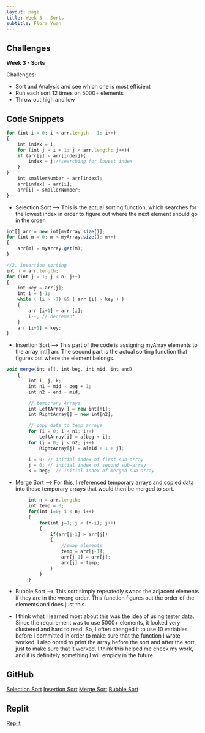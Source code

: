 ```yaml
---
layout: page
title: Week 3 - Sorts
subtitle: Flora Yuan
---
```

## Challenges
**Week 3 - Sorts**

Challenges:
* Sort and Analysis and see which one is most efficient
* Run each sort 12 times on 5000+ elements
* Throw out high and low

## Code Snippets
```javascript
for (int i = 0; i < arr.length - 1; i++)
{
    int index = i;
    for (int j = i + 1; j < arr.length; j++){
    if (arr[j] < arr[index]){
        index = j;//searching for lowest index
    }
}
    int smallerNumber = arr[index];
    arr[index] = arr[i];
    arr[i] = smallerNumber;
}
```

* Selection Sort --> This is the actual sorting function, which searches for the lowest index in order to figure out where the next element should go in the order.

```javascript
int[] arr = new int[myArray.size()];
for (int m = 0; m < myArray.size(); m++)
{
    arr[m] = myArray.get(m);
}

//2. insertion sorting
int n = arr.length;
for (int j = 1; j < n; j++)
{
    int key = arr[j];
    int i = j-1;
    while ( (i > -1) && ( arr [i] > key ) )
    {
        arr [i+1] = arr [i];
        i--; // decrement
    }
    arr [i+1] = key;
}
```

* Insertion Sort --> This part of the code is assigning myArray elements to the array int[] arr.  The second part is the actual sorting function that figures out where the element belongs.

```javascript
void merge(int a[], int beg, int mid, int end)
    {
        int i, j, k;
        int n1 = mid - beg + 1;
        int n2 = end - mid;

        // temporary Arrays
        int LeftArray[] = new int[n1];
        int RightArray[] = new int[n2];

        // copy data to temp arrays
        for (i = 0; i < n1; i++)
            LeftArray[i] = a[beg + i];
        for (j = 0; j < n2; j++)
            RightArray[j] = a[mid + 1 + j];

        i = 0; // initial index of first sub-array
        j = 0; // initial index of second sub-array
        k = beg;  // initial index of merged sub-array
```

* Merge Sort --> For this, I referenced temporary arrays and copied data into those temporary arrays that would then be merged to sort.

```javascript
        int n = arr.length;
        int temp = 0;
        for(int i=0; i < n; i++)
        {
            for(int j=1; j < (n-i); j++)
            {
                if(arr[j-1] > arr[j])
                {
                    //swap elements
                    temp = arr[j-1];
                    arr[j-1] = arr[j];
                    arr[j] = temp;
                }
            }
        }
```

* Bubble Sort --> This sort simply repeatedly swaps the adjacent elements if they are in the wrong order.  This function figures out the order of the elements and does just this.

* I think what I learned most about this was the idea of using tester data.  Since the requirement was to use 5000+ elements, it looked very clustered and hard to read.  So, I often changed it to use 10 variables before I committed in order to make sure that the function I wrote worked.  I also opted to print the array before the sort and after the sort, just to make sure that it worked.  I think this helped me check my work, and it is definitely something I will employ in the future.

## GitHub
[Selection Sort](https://github.com/florayuan18/just-to-suffer/commit/e0d12f57f7421fadfd713953d2ad0fbe84752462)
[Insertion Sort](https://github.com/florayuan18/just-to-suffer/commit/ea1176bd9058e83559e38613565e136559d4a2c6)
[Merge Sort](https://github.com/florayuan18/just-to-suffer/commit/a1fdb50ed6f373c81bb2a403f2118c45d2c0de33)
[Bubble Sort](https://github.com/florayuan18/just-to-suffer/commit/9ab77f45347949ab95f7d309b7f4e38c17ba1c3d)

## Replit
[Replit](https://replit.com/@florayuan18/DataStructures#Main.java)